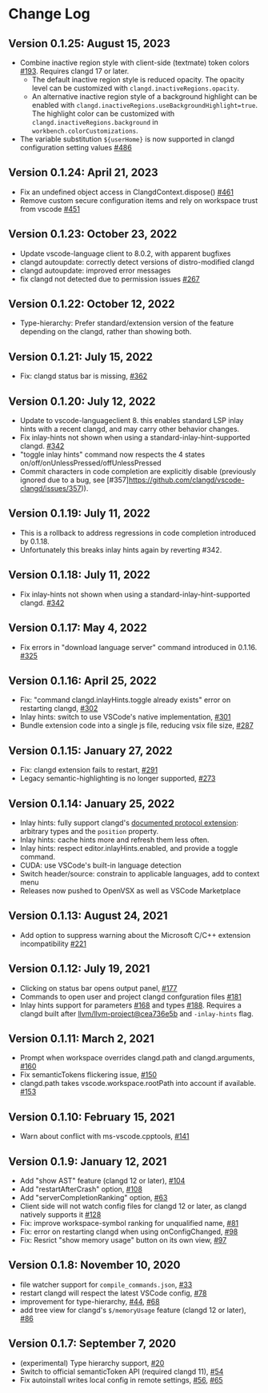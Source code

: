 # Change Log

## Version 0.1.25: August 15, 2023

* Combine inactive region style with client-side (textmate) token colors [#193](https://github.com/clangd/vscode-clangd/pull/193).
  Requires clangd 17 or later.
  * The default inactive region style is reduced opacity. The opacity level can be
    customized with `clangd.inactiveRegions.opacity`.
  * An alternative inactive region style of a background highlight can be enabled with
    `clangd.inactiveRegions.useBackgroundHighlight=true`. The highlight color can be
    customized with `clangd.inactiveRegions.background` in `workbench.colorCustomizations`.
* The variable substitution `${userHome}` is now supported in clangd configuration setting values [#486](https://github.com/clangd/vscode-clangd/pull/486)

## Version 0.1.24: April 21, 2023

- Fix an undefined object access in ClangdContext.dispose() [#461](https://github.com/clangd/vscode-clangd/pull/461)
- Remove custom secure configuration items and rely on workspace trust from vscode [#451](https://github.com/clangd/vscode-clangd/pull/451)

## Version 0.1.23: October 23, 2022

* Update vscode-language client to 8.0.2, with apparent bugfixes
* clangd autoupdate: correctly detect versions of distro-modified clangd
* clangd autoupdate: improved error messages
* fix clangd not detected due to permission issues [#267](https://github.com/clangd/vscode-clangd/issues/267)

## Version 0.1.22: October 12, 2022

* Type-hierarchy: Prefer standard/extension version of the feature depending on
  the clangd, rather than showing both.

## Version 0.1.21: July 15, 2022

* Fix: clangd status bar is missing, [#362](https://github.com/clangd/vscode-clangd/issues/362)

## Version 0.1.20: July 12, 2022

* Update to vscode-languageclient 8. this enables standard LSP inlay hints with a recent clangd, and may carry other behavior changes.
* Fix inlay-hints not shown when using a standard-inlay-hint-supported clangd. [#342](https://github.com/clangd/vscode-clangd/issues/342)
* "toggle inlay hints" command now respects the 4 states on/off/onUnlessPressed/offUnlessPressed
* Commit characters in code completion are explicitly disable (previously ignored due to a bug, see [#357]https://github.com/clangd/vscode-clangd/issues/357)).

## Version 0.1.19: July 11, 2022

* This is a rollback to address regressions in code completion introduced by 0.1.18.
* Unfortunately this breaks inlay hints again by reverting #342.

## Version 0.1.18: July 11, 2022

* Fix inlay-hints not shown when using a standard-inlay-hint-supported clangd. [#342](https://github.com/clangd/vscode-clangd/issues/342)

## Version 0.1.17: May 4, 2022

* Fix errors in "download language server" command introduced in 0.1.16. [#325](https://github.com/clangd/vscode-clangd/issues/325)

## Version 0.1.16: April 25, 2022

* Fix: "command clangd.inlayHints.toggle already exists" error on restarting clangd, [#302](https://github.com/clangd/vscode-clangd/pull/302)
* Inlay hints: switch to use VSCode's native implementation, [#301](https://github.com/clangd/vscode-clangd/pull/301)
* Bundle extension code into a single js file, reducing vsix file size, [#287](https://github.com/clangd/vscode-clangd/pull/287)

## Version 0.1.15: January 27, 2022

* Fix: clangd extension fails to restart, [#291](https://github.com/clangd/vscode-clangd/pull/291)
* Legacy semantic-highlighting is no longer supported, [#273](https://github.com/clangd/vscode-clangd/pull/273)

## Version 0.1.14: January 25, 2022

* Inlay hints: fully support clangd's
  [documented protocol extension](https://clangd.llvm.org/extensions#inlay-hints):
  arbitrary types and the `position` property.
* Inlay hints: cache hints more and refresh them less often.
* Inlay hints: respect editor.inlayHints.enabled, and provide a toggle command.
* CUDA: use VSCode's built-in language detection
* Switch header/source: constrain to applicable languages, add to context menu
* Releases now pushed to OpenVSX as well as VSCode Marketplace

## Version 0.1.13: August 24, 2021

* Add option to suppress warning about the Microsoft C/C++ extension
  incompatibility [#221](https://github.com/clangd/vscode-clangd/pull/221)

## Version 0.1.12: July 19, 2021

* Clicking on status bar opens output panel,
  [#177](https://github.com/clangd/vscode-clangd/pull/177)
* Commands to open user and project clangd confguration files
  [#181](https://github.com/clangd/vscode-clangd/pull/181)
* Inlay hints support for parameters
  [#168](https://github.com/clangd/vscode-clangd/pull/168) and types
  [#188](https://github.com/clangd/vscode-clangd/pull/188). Requires a clangd
  built after
  [llvm/llvm-project@cea736e5b](https://github.com/llvm/llvm-project/commit/cea736e5b8a48065007a591d71699b53c04d95b3)
  and `-inlay-hints` flag.

## Version 0.1.11: March 2, 2021

* Prompt when workspace overrides clangd.path and clangd.arguments, [#160](https://github.com/clangd/vscode-clangd/pull/160)
* Fix semanticTokens flickering issue, [#150](https://github.com/clangd/vscode-clangd/pull/150)
* clangd.path takes vscode.workspace.rootPath into account if available. [#153](https://github.com/clangd/vscode-clangd/pull/153)

## Version 0.1.10: February 15, 2021

* Warn about conflict with ms-vscode.cpptools, [#141](https://github.com/clangd/vscode-clangd/pull/141)

## Version 0.1.9: January 12, 2021

* Add "show AST" feature (clangd 12 or later), [#104](https://github.com/clangd/vscode-clangd/pull/104)
* Add "restartAfterCrash" option, [#108](https://github.com/clangd/vscode-clangd/pull/108)
* Add "serverCompletionRanking" option, [#63](https://github.com/clangd/vscode-clangd/pull/63)
* Client side will not watch config files for clangd 12 or later, as clangd natively supports it [#128](https://github.com/clangd/vscode-clangd/pull/128)
* Fix: improve workspace-symbol ranking for unqualified name, [#81](https://github.com/clangd/vscode-clangd/issues/81)
* Fix: error on restarting clangd when using onConfigChanged, [#98](https://github.com/clangd/vscode-clangd/issues/98)
* Fix: Resrict "show memory usage" button on its own view, [#97](https://github.com/clangd/vscode-clangd/pull/97)

## Version 0.1.8: November 10, 2020

* file watcher support for `compile_commands.json`, [#33](https://github.com/clangd/vscode-clangd/pull/33)
* restart clangd will respect the latest VSCode config, [#78](https://github.com/clangd/vscode-clangd/pull/78)
* improvement for type-hierarchy, [#44](https://github.com/clangd/vscode-clangd/pull/44), [#68](https://github.com/clangd/vscode-clangd/pull/68)
* add tree view for clangd's `$/memoryUsage` feature (clangd 12 or later), [#86](https://github.com/clangd/vscode-clangd/pull/86)

## Version 0.1.7: September 7, 2020

* (experimental) Type hierarchy support, [#20](https://github.com/clangd/vscode-clangd/pull/20)
* Switch to official semanticToken API (required clangd 11), [#54](https://github.com/clangd/vscode-clangd/pull/54)
* Fix autoinstall writes local config in remote settings, [#56](https://github.com/clangd/vscode-clangd/pull/56), [#65](https://github.com/clangd/vscode-clangd/pull/65)
